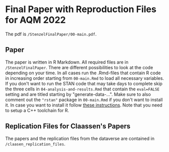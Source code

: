 # Final Paper with Reproduction Files for AQM 2022

The pdf is ``/StenzelFinalPaper/00-main.pdf``.

## Paper

The paper is written in R Markdown. All required files are in ``/StenzelFinalPaper``.
There are different possibilities to look at the code depending on your time. In all cases run the .Rmd-files that contain R code in increasing order starting from ``00-main.Rmd`` to load all necessary variables. If you don't want to run the STAN code that may take days to complete skip the three cells in ``04-analysis-and-results.Rmd`` that contain the ``eval=FALSE`` setting and are titled starting by "generate-data-...". Make sure to also comment out the ``"rstan"`` package in ``00-main.Rmd`` if you don't want to install it. In case you want to install it follow [these instructions](https://github.com/stan-dev/rstan/wiki/RStan-Getting-Started). Note that you need to setup a C++ toolchain for R.

## Replication Files for Claassen's Papers

The papers and the replication files from the dataverse are contained in ``/claasen_replication_files``.


